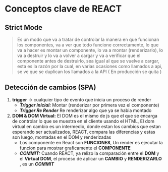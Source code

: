 # Conceptos clave de REACT
## Strict Mode
> Es un modo que va a tratar de controlar la manera en que funcionan los componentes, va a ver que todo funcione correctamente, lo que va a hacer es montar un componente, lo va a montar (renderizarlo), lo va a destruir y lo va a volver a cargar y va a verificar que el componente antes de destruirlo, sea igual al que se vuelve a cargar, esta es la razón por la cual, en varias ocasiones como llamados a api, se ve que se duplican los llamados a la API ( En producción se quita )
## Detección de cambios (SPA)
1. **trigger** -> cualquier tipo de evento que inicia un proceso de render
    * ***Trigger inicial:*** Montar (renderizar por primera vez el componente)
    * ***Trigger Re Render*** Re renderizar algo que ya se habia montado
2. **DOM & DOM Virtual:** El DOM es el mismo de js que el que se encarga de controlar lo que se muestra en el cliente usando el HTML, El dom virtual en cambio es un intermedio, donde estan los cambios que estan esperando ser actualizados, REACT, compara las diferencias y estas son luego, montadas en el DOM y renderizadas
    * Los componente en React son **FUNCIONES**, Un render es ejecutar la funcion para  mostrar graficamente el **COMPONENTE**
    * ***COMMIT:***  Cuando REACT, ya relizo la comparación entre el **DOM** y el **Virtual DOM**, el proceso de aplicar un **CAMBIO** y **RENDERIZARLO** , es un ***COMMIT*** 
